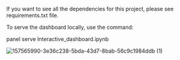 If you want to see all the dependencies for this project, please see requirements.txt file.


To serve the dashboard locally, use the command:

panel serve Interactive_dashboard.ipynb



![157565990-3e36c238-5bda-43d7-8bab-56c9c1984ddb (1)](https://github.com/user-attachments/assets/90db7e2b-b3df-4d5d-83f5-32523c0d3a40)
